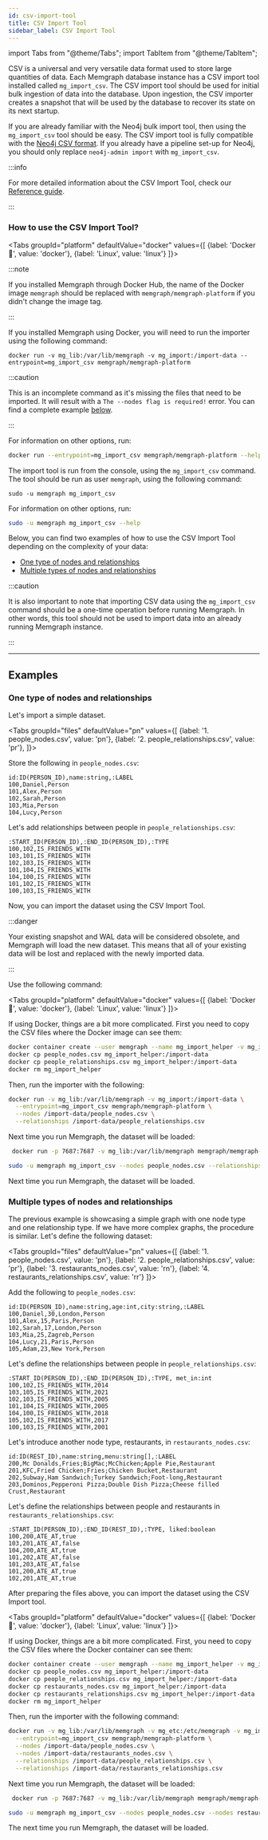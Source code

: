 ```yaml
---
id: csv-import-tool
title: CSV Import Tool
sidebar_label: CSV Import Tool
---
```


import Tabs from "@theme/Tabs"; import TabItem from "@theme/TabItem";

CSV is a universal and very versatile data format used to store large quantities
of data.  Each Memgraph database instance has a CSV import tool installed called
`mg_import_csv`.  The CSV import tool should be used for initial bulk ingestion
of data into the database.  Upon ingestion, the CSV importer creates a snapshot
that will be used by the database to recover its state on its next startup.

If you are already familiar with the Neo4j bulk import tool, then using the
`mg_import_csv` tool should be easy.  The CSV import tool is fully compatible
with the [Neo4j CSV
format](https://neo4j.com/docs/operations-manual/current/tools/import/).  If you
already have a pipeline set-up for Neo4j, you should only replace `neo4j-admin
import` with `mg_import_csv`.

:::info

For more detailed information about the CSV Import Tool, check our [Reference
guide](/memgraph/reference-guide/import-data/csv-import-tool).

:::

### How to use the CSV Import Tool?

<Tabs
  groupId="platform"
  defaultValue="docker"
  values={[
    {label: 'Docker 🐳', value: 'docker'},
    {label: 'Linux', value: 'linux'}
  ]}>
  <TabItem value="docker">

:::note

If you installed Memgraph through Docker Hub, the name of the Docker image
`memgraph` should be replaced with `memgraph/memgraph-platform` if you didn't
change the image tag.

:::

If you installed Memgraph using Docker, you will need to run the importer using
the following command:

```console
docker run -v mg_lib:/var/lib/memgraph -v mg_import:/import-data --entrypoint=mg_import_csv memgraph/memgraph-platform
```

:::caution

This is an incomplete command as it's missing the files that need to be
imported. It will result with a `The --nodes flag is required!` error. You can
find a complete example [below](#examples).

:::

For information on other options, run:

```bash
docker run --entrypoint=mg_import_csv memgraph/memgraph-platform --help
```

  </TabItem>
  <TabItem value= 'linux'>

The import tool is run from the console, using the `mg_import_csv` command.
The tool should be run as user `memgraph`, using the following command:

```
sudo -u memgraph mg_import_csv
```

For information on other options, run:

```bash
sudo -u memgraph mg_import_csv --help
```

  </TabItem>
</Tabs>

Below, you can find two examples of how to use the CSV Import Tool depending on
the complexity of your data:
- [One type of nodes and relationships](#one-type-of-nodes-and-relationships)
- [Multiple types of nodes and
  relationships](#multiple-types-of-nodes-and-relationships)

:::caution

It is also important to note that importing CSV data using the
`mg_import_csv` command should be a one-time operation before running Memgraph.
In other words, this tool should not be used to import data into an already
running Memgraph instance.

:::

___

## Examples

### One type of nodes and relationships

Let's import a simple dataset.

<Tabs
  groupId="files"
  defaultValue="pn"
  values={[
    {label: '1. people_nodes.csv', value: 'pn'},
    {label: '2. people_relationships.csv', value: 'pr'},
  ]}>

  <TabItem value='pn'>

Store the following in `people_nodes.csv`:

```csv
id:ID(PERSON_ID),name:string,:LABEL
100,Daniel,Person
101,Alex,Person
102,Sarah,Person
103,Mia,Person
104,Lucy,Person
```

</TabItem>
<TabItem value='pr'>

Let's add relationships between people in `people_relationships.csv`:

```csv
:START_ID(PERSON_ID),:END_ID(PERSON_ID),:TYPE
100,102,IS_FRIENDS_WITH
103,101,IS_FRIENDS_WITH
102,103,IS_FRIENDS_WITH
101,104,IS_FRIENDS_WITH
104,100,IS_FRIENDS_WITH
101,102,IS_FRIENDS_WITH
100,103,IS_FRIENDS_WITH
```

</TabItem>
</Tabs>

Now, you can import the dataset using the CSV Import Tool.

:::danger

Your existing snapshot and WAL data will be considered obsolete, and Memgraph
will load the new dataset. This means that all of your existing data will be
lost and replaced with the newly imported data.

:::


Use the following command:

<Tabs
  groupId="platform"
  defaultValue="docker"
  values={[
    {label: 'Docker 🐳', value: 'docker'},
    {label: 'Linux', value: 'linux'}
  ]}>
  <TabItem value="docker">


If using Docker, things are a bit more complicated. First you need to copy the
CSV files where the Docker image can see them:

```bash
docker container create --user memgraph --name mg_import_helper -v mg_import:/import-data busybox
docker cp people_nodes.csv mg_import_helper:/import-data
docker cp people_relationships.csv mg_import_helper:/import-data
docker rm mg_import_helper
```

Then, run the importer with the following:

```bash
docker run -v mg_lib:/var/lib/memgraph -v mg_import:/import-data \
  --entrypoint=mg_import_csv memgraph/memgraph-platform \
  --nodes /import-data/people_nodes.csv \
  --relationships /import-data/people_relationships.csv
```

Next time you run Memgraph, the dataset will be loaded:

```bash
 docker run -p 7687:7687 -v mg_lib:/var/lib/memgraph memgraph/memgraph-platform
```

  </TabItem>
  <TabItem value= 'linux'>

```bash
sudo -u memgraph mg_import_csv --nodes people_nodes.csv --relationships people_relationships.csv
```

Next time you run Memgraph, the dataset will be loaded.

  </TabItem>
</Tabs>

### Multiple types of nodes and relationships

The previous example is showcasing a simple graph with one node type and one
relationship type. If we have more complex graphs, the procedure is similar.
Let's define the following dataset:

<Tabs
  groupId="files"
  defaultValue="pn"
  values={[
    {label: '1. people_nodes.csv', value: 'pn'},
    {label: '2. people_relationships.csv', value: 'pr'},
    {label: '3. restaurants_nodes.csv', value: 'rn'},
    {label: '4. restaurants_relationships.csv', value: 'rr'}
  ]}>

  <TabItem value='pn'>

Add the following to `people_nodes.csv`:

```csv
id:ID(PERSON_ID),name:string,age:int,city:string,:LABEL
100,Daniel,30,London,Person
101,Alex,15,Paris,Person
102,Sarah,17,London,Person
103,Mia,25,Zagreb,Person
104,Lucy,21,Paris,Person
105,Adam,23,New York,Person
```

</TabItem>
<TabItem value='pr'>

Let's define the relationships between people in `people_relationships.csv`:

```csv
:START_ID(PERSON_ID),:END_ID(PERSON_ID),:TYPE, met_in:int
100,102,IS_FRIENDS_WITH,2014
103,105,IS_FRIENDS_WITH,2021
102,103,IS_FRIENDS_WITH,2005
101,104,IS_FRIENDS_WITH,2005
104,100,IS_FRIENDS_WITH,2018
105,102,IS_FRIENDS_WITH,2017
100,103,IS_FRIENDS_WITH,2001
```

</TabItem>
<TabItem value='rn'>

Let's introduce another node type, restaurants, in `restaurants_nodes.csv`:

```csv
id:ID(REST_ID),name:string,menu:string[],:LABEL
200,Mc Donalds,Fries;BigMac;McChicken;Apple Pie,Restaurant
201,KFC,Fried Chicken;Fries;Chicken Bucket,Restaurant
202,Subway,Ham Sandwich;Turkey Sandwich;Foot-long,Restaurant
203,Dominos,Pepperoni Pizza;Double Dish Pizza;Cheese filled Crust,Restaurant
```

</TabItem>
<TabItem value='rr'>

Let's define the relationships between people and restaurants in
`restaurants_relationships.csv`:

```csv
:START_ID(PERSON_ID),:END_ID(REST_ID),:TYPE, liked:boolean
100,200,ATE_AT,true
103,201,ATE_AT,false
104,200,ATE_AT,true
101,202,ATE_AT,false
101,203,ATE_AT,false
101,200,ATE_AT,true
102,201,ATE_AT,true
```

</TabItem>
</Tabs>

After preparing the files above, you can import the dataset using the CSV Import
tool.

<Tabs
  groupId="platform"
  defaultValue="docker"
  values={[
    {label: 'Docker 🐳', value: 'docker'},
    {label: 'Linux', value: 'linux'}
  ]}>
  <TabItem value="docker">


If using Docker, things are a bit more complicated. First, you need to copy the
CSV files where the Docker container can see them:

```bash
docker container create --user memgraph --name mg_import_helper -v mg_import:/import-data busybox
docker cp people_nodes.csv mg_import_helper:/import-data
docker cp people_relationships.csv mg_import_helper:/import-data
docker cp restaurants_nodes.csv mg_import_helper:/import-data
docker cp restaurants_relationships.csv mg_import_helper:/import-data
docker rm mg_import_helper
```

Then, run the importer with the following command:

```bash
docker run -v mg_lib:/var/lib/memgraph -v mg_etc:/etc/memgraph -v mg_import:/import-data \
  --entrypoint=mg_import_csv memgraph/memgraph-platform \
  --nodes /import-data/people_nodes.csv \
  --nodes /import-data/restaurants_nodes.csv \
  --relationships /import-data/people_relationships.csv \
  --relationships /import-data/restaurants_relationships.csv
```

Next time you run Memgraph, the dataset will be loaded:

```bash
 docker run -p 7687:7687 -v mg_lib:/var/lib/memgraph memgraph/memgraph-platform
```

  </TabItem>
  <TabItem value= 'linux'>

```bash
sudo -u memgraph mg_import_csv --nodes people_nodes.csv --nodes restaurants_nodes.csv --relationships people_relationships.csv --relationships restaurants_relationships.csv
```

The next time you run Memgraph, the dataset will be loaded.

  </TabItem>
</Tabs>
